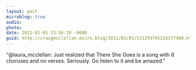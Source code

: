 ```yaml
---
layout: post
microblog: true
audio: 
photo: 
date: 2011-01-01 13:56:39 -0600
guid: http://craigmcclellan.micro.blog/2011/01/01/t21293745215377408.html
---
```

“@laura_mcclellan: Just realized that There She Goes is a song with 8 choruses and no verses. Seriously. Go listen to it and be amazed.”

